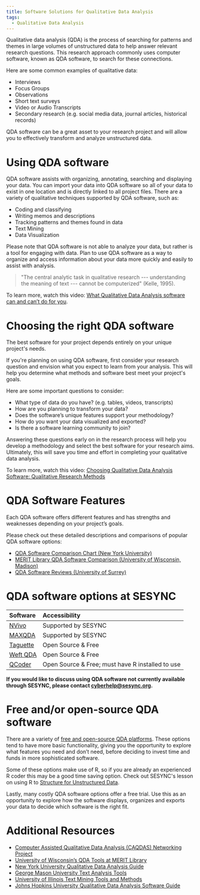 ```yaml
---
title: Software Solutions for Qualitative Data Analysis 
tags:
  - Qualitative Data Analysis 
---
```


Qualitative data analysis (QDA) is the process of searching for patterns and themes in large volumes of unstructured data to help answer relevant research questions. This research approach commonly uses computer software, known as QDA software, to search for these connections.

Here are some common examples of qualitative data: 
* Interviews 
* Focus Groups
* Observations 
* Short text surveys
* Video or Audio Transcripts 
* Secondary research (e.g. social media data, journal articles, historical records)

QDA software can be a great asset to your research project and will allow you to effectively transform and analyze unstructured data. 

# Using QDA software

QDA software assists with organizing, annotating, searching and displaying your data.  You can import your data into QDA software so all of your data to exist in one location and is directly linked to all project files. There are a variety of qualitative techniques supported by QDA software, such as: 

* Coding and classifying
* Writing memos and descriptions
* Tracking patterns and themes found in data
* Text Mining 
* Data Visualization 

Please note that QDA software is not able to analyze your data, but rather is a tool for engaging with data. Plan to use QDA software as a way to organize and access information about your data more quickly and easily to assist with analysis. 

> "The central analytic task in qualitative research --- understanding the meaning of text --- cannot be computerized" (Kelle, 1995).

To learn more, watch this video: [What Qualitative Data Analysis software can and can’t do for you](https://www.youtube.com/watch?v=tLKfaCiHVic&feature=emb_title).

# Choosing the right QDA software

The best software for your project depends entirely on your unique project's needs. 

If you're planning on using QDA software, first consider your research question and envision what you expect to learn from your analysis. This will help you determine what methods and software best meet your project's goals. 

Here are some important questions to consider: 
* What type of data do you have? (e.g. tables, videos, transcripts)
* How are you planning to transform your data?
* Does the software’s unique features support your methodology? 
* How do you want your data visualized and exported? 
* Is there a software learning community to join? 

Answering these questions early on in the research process will help you develop a methodology and select the best software for your research aims. Ultimately, this will save you time and effort in completing your qualitative data analysis.

To learn more, watch this video: [Choosing Qualitative Data Analysis Software: Qualitative Research Methods](https://www.youtube.com/watch?v=dYaAtuERpDI&feature=emb_title)

# QDA Software Features 

Each QDA software offers different features and has strengths and weaknesses depending on your project’s goals.  

Please check out these detailed descriptions and comparisons of popular QDA software options: 

- [QDA Software Comparison Chart (New York University)](https://guides.nyu.edu/QDA/comparison)
- [MERIT Library QDA Software Comparison (University of Wisconsin, Madison)](https://web.education.wisc.edu/qdatools/wp-content/uploads/sites/40/2014/12/Software-Comparison.pdf)
- [QDA Software Reviews (University of Surrey)](https://www.surrey.ac.uk/computer-assisted-qualitative-data-analysis/resources/choosing-appropriate-caqdas-package)

# QDA software options at SESYNC

| Software   | Accessibility | 
| :--------- | :------------ | 
| [NVivo](https://www.qsrinternational.com/nvivo-qualitative-data-analysis-software/home) |Supported by SESYNC | 
| [MAXQDA](https://www.maxqda.com/) | Supported by SESYNC |
| [Taguette](https://www.taguette.org/) | Open Source & Free |
| [Weft QDA](http://www.pressure.to/qda/) | Open Source & Free |
| [QCoder](https://docs.ropensci.org/qcoder/) | Open Source & Free; must have R installed to use |

**If you would like to discuss using QDA software not currently available through SESYNC, please contact [cyberhelp@sesync.org](mailto:cyberhelp@sesync.org).**

# Free and/or open-source QDA software

There are a variety of [free and open-source QDA platforms](https://guides.library.illinois.edu/c.php?g=348074&p=2346107). These options tend to have more basic functionality, giving you the opportunity to explore what features you need and don’t need, before deciding to invest time and funds in more sophisticated software.

Some of these options make use of R, so if you are already an experienced R coder this may be a good time saving option. Check out SESYNC's lesson on using R to [Structure for Unstructured Data](https://cyberhelp.sesync.org/text-mining-lesson/).

Lastly, many costly QDA software options offer a free trial. Use this as an opportunity to explore how the software displays, organizes and exports your data to decide which software is the right fit.

# Additional Resources 
- [Computer Assisted Qualitative Data Analysis (CAQDAS) Networking Project](https://www.surrey.ac.uk/computer-assisted-qualitative-data-analysis)
- [University of Wisconsin’s QDA Tools at MERIT Library](https://web.education.wisc.edu/qdatools/) 
- [New York University Qualitative Data Analysis Guide](https://guides.nyu.edu/QDA/qual)
- [George Mason University Text Analysis Tools](https://infoguides.gmu.edu/textanalysistools/home)
- [University of Illinois Text Mining Tools and Methods](https://guides.library.illinois.edu/c.php?g=405110&p=2757860)
- [Johns Hopkins University Qualitative Data Analysis Software Guide](https://guides.library.jhu.edu/c.php?g=941489)

